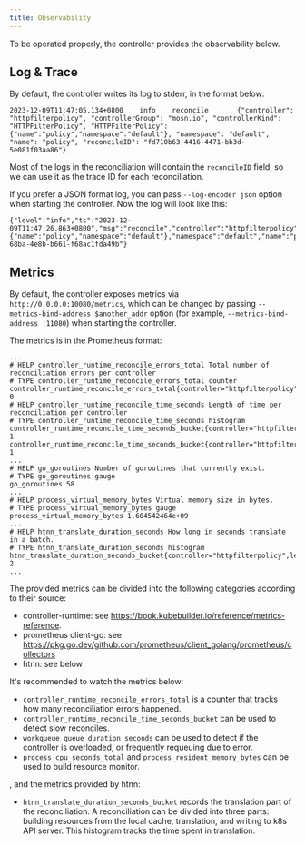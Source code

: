 ```yaml
---
title: Observability
---
```


To be operated properly, the controller provides the observability below.

## Log & Trace

By default, the controller writes its log to stderr, in the format below:

```
2023-12-09T11:47:05.134+0800    info    reconcile       {"controller": "httpfilterpolicy", "controllerGroup": "mosn.io", "controllerKind": "HTTPFilterPolicy", "HTTPFilterPolicy": {"name":"policy","namespace":"default"}, "namespace": "default", "name": "policy", "reconcileID": "fd710b63-4416-4471-bb3d-5e081f03aa86"}
```

Most of the logs in the reconciliation will contain the `reconcileID` field, so we can use it as the trace ID for each reconciliation.

If you prefer a JSON format log, you can pass `--log-encoder json` option when starting the controller. Now the log will look like this:

```
{"level":"info","ts":"2023-12-09T11:47:26.863+0800","msg":"reconcile","controller":"httpfilterpolicy","controllerGroup":"mosn.io","controllerKind":"HTTPFilterPolicy","HTTPFilterPolicy":{"name":"policy","namespace":"default"},"namespace":"default","name":"policy","reconcileID":"3120c72c-68ba-4e8b-b661-f68ac1fda49b"}
```

## Metrics

By default, the controller exposes metrics via `http://0.0.0.0:10080/metrics`, which can be changed by passing `--metrics-bind-address $another_addr` option (for example, `--metrics-bind-address :11080`) when starting the controller.

The metrics is in the Prometheus format:

```
...
# HELP controller_runtime_reconcile_errors_total Total number of reconciliation errors per controller
# TYPE controller_runtime_reconcile_errors_total counter
controller_runtime_reconcile_errors_total{controller="httpfilterpolicy"} 0
# HELP controller_runtime_reconcile_time_seconds Length of time per reconciliation per controller
# TYPE controller_runtime_reconcile_time_seconds histogram
controller_runtime_reconcile_time_seconds_bucket{controller="httpfilterpolicy",le="0.005"} 1
controller_runtime_reconcile_time_seconds_bucket{controller="httpfilterpolicy",le="0.01"} 1
...
# HELP go_goroutines Number of goroutines that currently exist.
# TYPE go_goroutines gauge
go_goroutines 58
...
# HELP process_virtual_memory_bytes Virtual memory size in bytes.
# TYPE process_virtual_memory_bytes gauge
process_virtual_memory_bytes 1.604542464e+09
...
# HELP htnn_translate_duration_seconds How long in seconds translate in a batch.
# TYPE htnn_translate_duration_seconds histogram
htnn_translate_duration_seconds_bucket{controller="httpfilterpolicy",le="0.0001"} 2
...
```

The provided metrics can be divided into the following categories according to their source:

* controller-runtime: see https://book.kubebuilder.io/reference/metrics-reference.
* prometheus client-go: see https://pkg.go.dev/github.com/prometheus/client_golang/prometheus/collectors
* htnn: see below

It's recommended to watch the metrics below:

* `controller_runtime_reconcile_errors_total` is a counter that tracks how many reconciliation errors happened.
* `controller_runtime_reconcile_time_seconds_bucket` can be used to detect slow reconciles.
* `workqueue_queue_duration_seconds` can be used to detect if the controller is overloaded, or frequently requeuing due to error.
* `process_cpu_seconds_total` and `process_resident_memory_bytes` can be used to build resource monitor.

, and the metrics provided by htnn:

* `htnn_translate_duration_seconds_bucket` records the translation part of the reconciliation. A reconciliation can be divided into three parts: building resources from the local cache, translation, and writing to k8s API server. This histogram tracks the time spent in translation.
